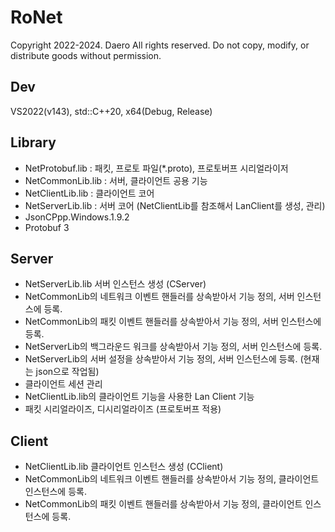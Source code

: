 # RoNet

Copyright 2022-2024. Daero All rights reserved.
Do not copy, modify, or distribute goods without permission.

## Dev
VS2022(v143), std::C++20, x64(Debug, Release)

## Library
- NetProtobuf.lib  : 패킷, 프로토 파일(*.proto), 프로토버프 시리얼라이저
- NetCommonLib.lib : 서버, 클라이언트 공용 기능
- NetClientLib.lib : 클라이언트 코어
- NetServerLib.lib : 서버 코어 (NetClientLib를 참조해서 LanClient를 생성, 관리)
- JsonCPpp.Windows.1.9.2
- Protobuf 3

## Server
- NetServerLib.lib 서버 인스턴스 생성 (CServer)
- NetCommonLib의 네트워크 이벤트 핸들러를 상속받아서 기능 정의, 서버 인스턴스에 등록.
- NetCommonLib의 패킷 이벤트 핸들러를 상속받아서 기능 정의, 서버 인스턴스에 등록.
- NetServerLib의 백그라운드 워크를 상속받아서 기능 정의, 서버 인스턴스에 등록.
- NetServerLib의 서버 설정을 상속받아서 기능 정의, 서버 인스턴스에 등록. (현재는 json으로 작업됨)
- 클라이언트 세션 관리
- NetClientLib.lib의 클라이언트 기능을 사용한 Lan Client 기능
- 패킷 시리얼라이즈, 디시리얼라이즈 (프로토버프 적용)

## Client
- NetClientLib.lib 클라이언트 인스턴스 생성 (CClient)
- NetCommonLib의 네트워크 이벤트 핸들러를 상속받아서 기능 정의, 클라이언트 인스턴스에 등록.
- NetCommonLib의 패킷 이벤트 핸들러를 상속받아서 기능 정의, 클라이언트 인스턴스에 등록.
